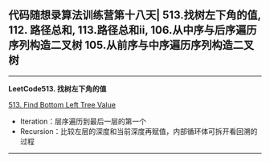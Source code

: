 ## **代码随想录算法训练营第十八天| 513.找树左下角的值, 112. 路径总和, 113.路径总和ii, 106.从中序与后序遍历序列构造二叉树 105.从前序与中序遍历序列构造二叉树**
<hr/>

**LeetCode513. 找树左下角的值**

[513. Find Bottom Left Tree Value](https://leetcode.cn/problems/find-bottom-left-tree-value/description/)

- Iteration：层序遍历到最后一层的第一个
- Recursion：比较左层的深度和当前深度再赋值，内部循环体可拆开看回溯的过程

<hr/>